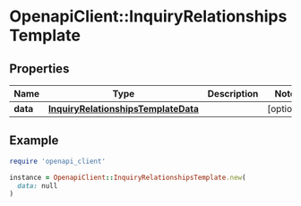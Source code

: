 # OpenapiClient::InquiryRelationshipsTemplate

## Properties

| Name | Type | Description | Notes |
| ---- | ---- | ----------- | ----- |
| **data** | [**InquiryRelationshipsTemplateData**](InquiryRelationshipsTemplateData.md) |  | [optional] |

## Example

```ruby
require 'openapi_client'

instance = OpenapiClient::InquiryRelationshipsTemplate.new(
  data: null
)
```

